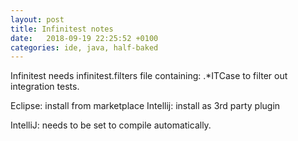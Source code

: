 ```yaml
---
layout: post
title: Infinitest notes
date:   2018-09-19 22:25:52 +0100
categories: ide, java, half-baked
---
```

Infinitest needs infinitest.filters file containing: .\*ITCase to filter
out integration tests.

Eclipse: install from marketplace Intellij: install as 3rd party plugin

IntelliJ: needs to be set to compile automatically.
